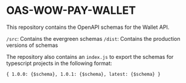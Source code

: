 # OAS-WOW-PAY-WALLET

This repository contains the OpenAPI schemas for the Wallet API.

`/src`: Contains the evergreen schemas
`/dist`: Contains the production versions of schemas

The repository also contains an `index.js` to export the schemas for typescript projects in the following format:

`
{
    1.0.0: {$schema},
    1.0.1: {$schema},
    latest: {$schema}
}
`